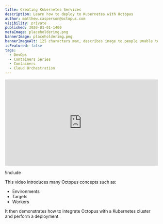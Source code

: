 ```yaml
---
title: Creating Kubernetes Services
description: Learn how to deploy to Kubernetes with Octopus
author: matthew.casperson@octopus.com
visibility: private
published: 3020-01-01-1400
metaImage: placeholderimg.png
bannerImage: placeholderimg.png
bannerImageAlt: 125 characters max, describes image to people unable to see it.
isFeatured: false
tags: 
  - DevOps
  - Containers Series
  - Containers
  - Cloud Orchestration
---
```


<div class="wistia_responsive_padding" style="padding:56.25% 0 0 0;position:relative;"><div class="wistia_responsive_wrapper" style="height:100%;left:0;position:absolute;top:0;width:100%;"><iframe src="https://fast.wistia.net/embed/iframe/bxms7lzejx?videoFoam=true" title="Section6 Video" allow="autoplay; fullscreen" allowtransparency="true" frameborder="0" scrolling="no" class="wistia_embed" name="wistia_embed" msallowfullscreen width="100%" height="100%"></iframe></div></div>
<script src="https://fast.wistia.net/assets/external/E-v1.js" async></script>

!include <k8s-training-toc>

This video introduces many Octopus concepts such as:

* Environments
* Targets
* Workers

It then demonstrates how to integrate Octopus with a Kubernetes cluster and perform a deployment.